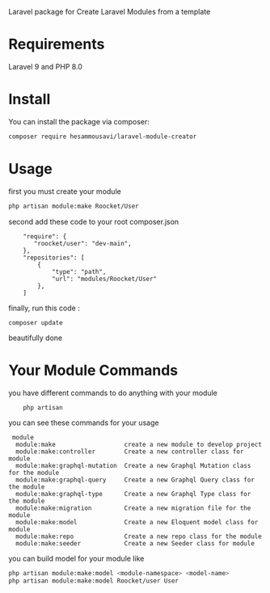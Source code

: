 Laravel package for Create Laravel Modules from a template

# Requirements
Laravel 9 and PHP 8.0

# Install

You can install the package via composer:
```bash
composer require hesammousavi/laravel-module-creator
```

# Usage

first you must create your module

```bash
php artisan module:make Roocket/User
```

second add these code to your root composer.json

```
    "require": {
       "roocket/user": "dev-main",
    },
    "repositories": [
        {
            "type": "path",
            "url": "modules/Roocket/User"
        },
    ]
```

finally, run this code :

```
composer update
```

beautifully done


# Your Module Commands 

you have different commands to do anything with your module
```bash
    php artisan
```

you can see these commands for your usage

```
 module
  module:make                   create a new module to develop project
  module:make:controller        Create a new controller class for module
  module:make:graphql-mutation  Create a new Graphql Mutation class for the module
  module:make:graphql-query     Create a new Graphql Query class for the module
  module:make:graphql-type      Create a new Graphql Type class for the module
  module:make:migration         Create a new migration file for the module
  module:make:model             Create a new Eloquent model class for module
  module:make:repo              Create a new repo class for the module
  module:make:seeder            Create a new Seeder class for module

```


you can build model for your module like

```bash
php artisan module:make:model <module-namespace> <model-name>
php artisan module:make:model Roocket/user User  
```
